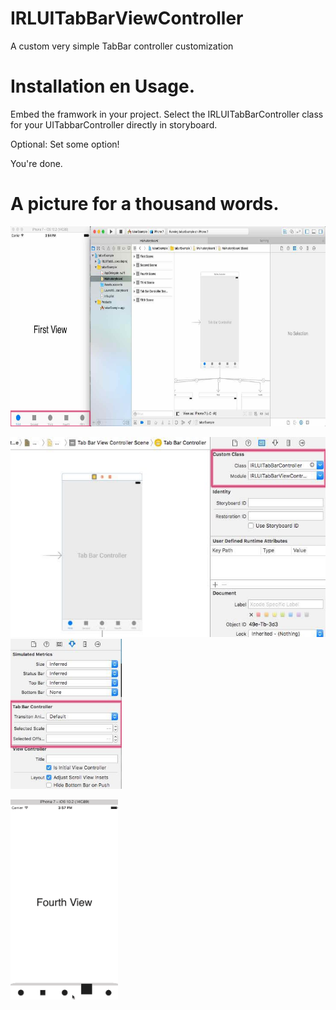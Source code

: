 # IRLUITabBarViewController
A custom very simple TabBar controller customization


# Installation en Usage.
Embed the framwork in your project. 
Select the IRLUITabBarController class for your UITabbarController directly in storyboard.

Optional: Set some option!

You're done.


# A picture for a thousand words.

<p align="Left" >
  <img src="https://github.com/charlymr/IRLUITabBarViewController/blob/master/readmeimage/1.jpg?raw=true"  height="320px" >
</p>

<p align="Left" >
  <img src="https://github.com/charlymr/IRLUITabBarViewController/blob/master/readmeimage/2.jpg?raw=true" height="320px" >
  <img src="https://github.com/charlymr/IRLUITabBarViewController/blob/master/readmeimage/3.jpg?raw=true" height="240px" >
</p>

<p align="Left" >
  <img src="https://github.com/charlymr/IRLUITabBarViewController/blob/master/readmeimage/4.gif?raw=true" height="320px" >
</p>
